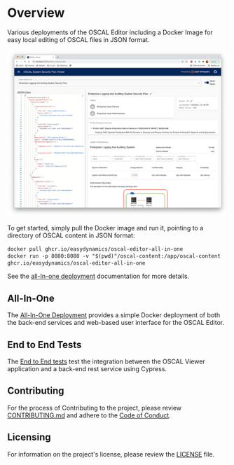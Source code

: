 # Overview

Various deployments of the OSCAL Editor including a Docker Image
for easy local editing of OSCAL files in JSON format.

![OSCAL Editor Screenshot](/docs/resources/oscal-editor.png)

To get started, simply pull the Docker image and run it, pointing to a directory of OSCAL content in JSON format:
```
docker pull ghcr.io/easydynamics/oscal-editor-all-in-one
docker run -p 8080:8080 -v "$(pwd)"/oscal-content:/app/oscal-content ghcr.io/easydynamics/oscal-editor-all-in-one
```
See the [all-In-one deployment](all-in-one) documentation for more details.

## All-In-One

The [All-In-One Deployment](all-in-one) provides a simple Docker deployment of both
the back-end services and web-based user interface for the OSCAL Editor.

## End to End Tests

The [End to End tests](end-to-end-tests) test the integration between the OSCAL Viewer
application and a back-end rest service using Cypress.

## Contributing

For the process of Contributing to the project, please review
[CONTRIBUTING.md](https://github.com/EasyDynamics/.github/CONTRIBUTING.md)
and adhere to the
[Code of Conduct](https://github.com/EasyDynamics/.github/CODE_OF_CONDUCT.md).

## Licensing

For information on the project's license, please review the [LICENSE](/LICENSE) file.
